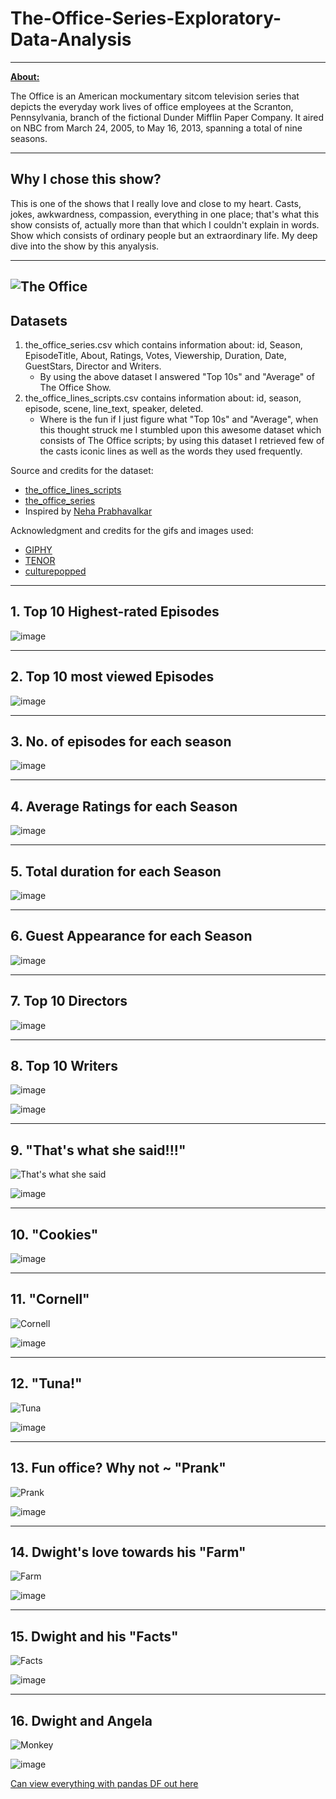 # The-Office-Series-Exploratory-Data-Analysis



-----------------------------

**[About:](https://en.wikipedia.org/wiki/The_Office_(American_TV_series))**
   <p>The Office is an American mockumentary sitcom television series that depicts the everyday work lives of office employees at the Scranton, Pennsylvania, branch of the fictional Dunder Mifflin Paper Company. It aired on NBC from March 24, 2005, to May 16, 2013, spanning a total of nine seasons.</p>
   
-----------------------------
## Why I chose this show?  
This is one of the shows that I really love and close to my heart. Casts, jokes, awkwardness, compassion, everything in one place; that's what this show consists of, actually more than that which I couldn't explain in words. Show which consists of ordinary people but an extraordinary life. My deep dive into the show by this anyalysis.
   
 ----------------------------- 
![The Office](http://4.bp.blogspot.com/-XnRa5HoSlZY/TXBZwqT37SI/AAAAAAAAEYo/jrwFWadzQiM/s1600/michaelscottslastsupper.jpg)
-----------------------------
## Datasets  

1. the_office_series.csv which contains information about: id, Season, EpisodeTitle,	About,	Ratings,	Votes,	Viewership,	Duration,	Date,	GuestStars,	Director and Writers.  
    - By using the above dataset I answered "Top 10s" and "Average" of The Office Show.
2. the_office_lines_scripts.csv contains information about: id,	season,	episode,	scene,	line_text,	speaker,	deleted.  
    - Where is the fun if I just figure what "Top 10s" and "Average", when this thought struck me I stumbled upon this awesome dataset which consists of The Office scripts; by using this dataset I retrieved few of the casts iconic lines as well as the words they used frequently.
    
Source and credits for the dataset:
- [the_office_lines_scripts](https://data.world/abhinavr8/the-office-scripts-dataset)
- [the_office_series](https://www.kaggle.com/datasets/nehaprabhavalkar/the-office-dataset)
- Inspired by [Neha Prabhavalkar](https://www.kaggle.com/datasets/nehaprabhavalkar/the-office-dataset)

Acknowledgment and credits for the gifs and images used:
- [GIPHY](https://giphy.com/search/the-office)
- [TENOR](https://tenor.com/view/facts-dwight-facts-the-office-dwight-gif-25782901)
- [culturepopped](http://culturepopped.blogspot.com/2011/03/office-last-supper.html?m=1)


-----------------------------

## 1. Top 10 Highest-rated Episodes 

![image](https://user-images.githubusercontent.com/90051040/200160385-4b60f251-d005-4dde-87c0-d25636ed1202.png)

-----------------------------

## 2. Top 10 most viewed Episodes 

![image](https://user-images.githubusercontent.com/90051040/200160490-6360ae7a-ab9a-4c51-bf3f-3924b70e0efb.png)

-----------------------------

## 3. No. of episodes for each season

![image](https://user-images.githubusercontent.com/90051040/200160513-738634b3-787a-4902-a13b-fd421a6da9e3.png)

-----------------------------

## 4. Average Ratings for each Season

![image](https://user-images.githubusercontent.com/90051040/200160544-efbcad7a-cb9f-4e7d-a178-93ebd6403b0c.png)

-----------------------------

## 5. Total duration for each Season

![image](https://user-images.githubusercontent.com/90051040/200160562-3fef1cb1-c374-462f-a1b7-1f2d57f27937.png)

-----------------------------

## 6. Guest Appearance for each Season

![image](https://user-images.githubusercontent.com/90051040/200160590-0cce3e3f-b5bd-4f1a-9ffc-6b62510fe792.png)

-----------------------------

## 7. Top 10 Directors

![image](https://user-images.githubusercontent.com/90051040/200160612-7482c9de-e9f6-4c47-9220-5f75c322e3e0.png)

-----------------------------


## 8. Top 10 Writers

![image](https://user-images.githubusercontent.com/90051040/200160646-c4cf83cb-6230-4294-b731-97455b33cfc1.png)

![image](https://user-images.githubusercontent.com/90051040/200160673-7d9de21d-67f1-48fd-a6bf-d32b99232360.png)

-----------------------------

## 9. "That's what she said!!!"
![That's what she said](https://media0.giphy.com/media/IjJ8FVe4HVk66yvlV2/giphy.gif?cid=ecf05e47zu7z827f0qdl26qb86lwxtlkaxraf0ouax31wiuk&rid=giphy.gif&ct=g)

![image](https://user-images.githubusercontent.com/90051040/200160727-91812025-734b-4da8-ab92-886a8e1ae839.png)

-----------------------------


## 10. "Cookies"

![image](https://user-images.githubusercontent.com/90051040/200160784-93605057-1cd5-4fbf-a598-6d69982c47bc.png)

-----------------------------


## 11. "Cornell"

![Cornell](https://media2.giphy.com/media/kMPP27oGmW36oZ6olx/giphy.gif?cid=ecf05e4779xswpdxhh4ijnul0wrgpksw6gp4b4t9w3anou92&rid=giphy.gif&ct=g)

![image](https://user-images.githubusercontent.com/90051040/200160802-9b23a04e-7cc6-42ef-88cc-86348d0fff9b.png)

-----------------------------

## 12. "Tuna!"

![Tuna](https://64.media.tumblr.com/tumblr_m5fgkh1Zv31qcti48o6_r1_250.gifv)

![image](https://user-images.githubusercontent.com/90051040/200160828-7ca349bc-8d49-413a-84ee-c79e13484574.png)

-----------------------------

## 13. Fun office? Why not ~ "Prank"
![Prank](https://media1.giphy.com/media/pmVBMVIXDwj0A/giphy.gif?cid=ecf05e479qm88k12jtvcynibsoj13ba0o2ujgxodibml5yuh&rid=giphy.gif&ct=g)

![image](https://user-images.githubusercontent.com/90051040/200160853-33ac0a0b-169b-4359-8de1-0be710f36fc9.png)

-----------------------------


## 14. Dwight's love towards his "Farm"

![Farm](https://media4.giphy.com/media/dXf93EHY6advUBYC0u/giphy.gif?cid=ecf05e47vuvkddl3kvfowyk080p3b9kpbzsx0dd9igrum1e6&rid=giphy.gif&ct=g)

![image](https://user-images.githubusercontent.com/90051040/200160876-89ab9d5c-a59c-475a-8ed8-7afecbe7499c.png)

-----------------------------


## 15. Dwight and his "Facts"
![Facts](https://media.tenor.com/WyP87R3evT4AAAAC/facts-dwight-facts.gif)

![image](https://user-images.githubusercontent.com/90051040/200160913-4cd330b3-7fb6-4b8f-8bc4-ddbd16376eb3.png)

-----------------------------

## 16. Dwight and Angela

![Monkey](https://64.media.tumblr.com/54492a8ae215a8a85c7c43a78c5c3d42/tumblr_o7xb0kWA6p1uk9x9no9_250.gif)

![image](https://user-images.githubusercontent.com/90051040/200162146-67b40394-5c0b-4f4f-8083-ba8c895d8583.png)


[Can view everything with pandas DF out here](https://nbviewer.org/github/prajwal-ns/The-Office-Series-Exploratory-Data-Analysis/blob/main/the_office.ipynb)
































    

   
   
